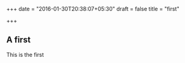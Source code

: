 +++
date = "2016-01-30T20:38:07+05:30"
draft = false
title = "first"

+++

## A first

This is the first
